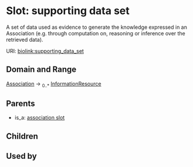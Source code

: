 
# Slot: supporting data set


A set of data used as evidence to generate the knowledge expressed in an Association (e.g. through computation on, reasoning or inference over the retrieved data).

URI: [biolink:supporting_data_set](https://w3id.org/biolink/vocab/supporting_data_set)


## Domain and Range

[Association](Association.md) &#8594;  <sub>0..\*</sub> [InformationResource](InformationResource.md)

## Parents

 *  is_a: [association slot](association_slot.md)

## Children


## Used by

